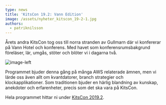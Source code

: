```yaml
---
type: news
title: 'KitsCon 19.2: Vann Edition'
image: /assets/nyheter_kitscon_19-2-1.jpg
authors:
  - patriknilsson
---
```

Årets andra KitsCon tog oss till norra stranden av Gullmarn där vi konfererar på Vann Hotel och konferens. Med havet som konferensrumsbakgrund föreläser, lär, umgås, stöter och blöter vi i dagarna två.

![](/assets/nyheter_kitscon_19_2-2.jpg "image-left")

Programmet bjuder denna gång på många AWS relaterade ämnen, men vi lärde oss även allt om kvantdatorer, branch strategier och klockapplikationer. Som traditionen bjuder en härlig blandning av kunskap, anekdoter och erfarenheter, precis som det ska vara på KitsCon.

Hela programmet hittar ni under [KitsCon 2019.2](https://kits.se/kitscon/kitscon_19_2).
